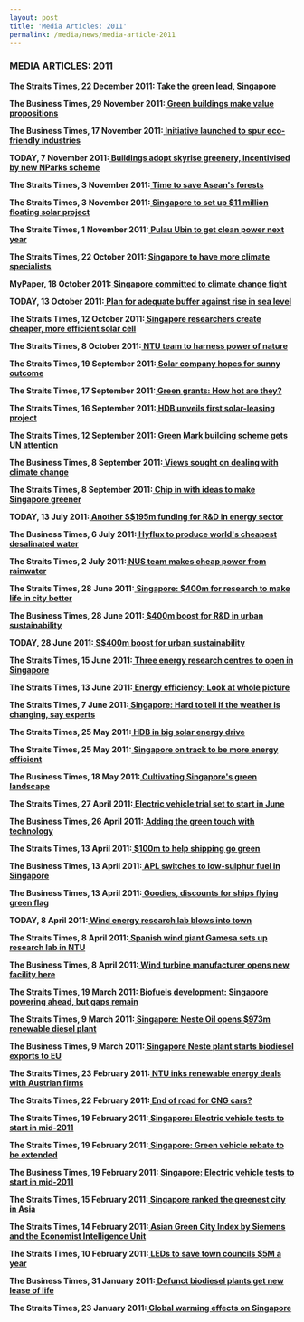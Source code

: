 ```yaml
---
layout: post
title: 'Media Articles: 2011'
permalink: /media/news/media-article-2011
---
```


### MEDIA ARTICLES: 2011

**The Straits Times, 22 December 2011:[<a href="https://wildsingaporenews.blogspot.com/2011/12/take-green-lead-singapore.html" target="_blank"> Take the green lead, Singapore</a>](https://wildsingaporenews.blogspot.com/2011/12/take-green-lead-singapore.html)**


**The Business Times, 29 November 2011:[<a href="https://www.eco-business.com/news/green-buildings-make-value-propositions/" target="_blank"> Green buildings make value propositions</a>](https://www.eco-business.com/news/green-buildings-make-value-propositions/)**


**The Business Times, 17 November 2011:[<a href="https://www.eco-business.com/news/initiative-launched-to-spur-eco-friendly-industries/" target="_blank"> Initiative launched to spur eco-friendly industries</a>](https://www.eco-business.com/news/initiative-launched-to-spur-eco-friendly-industries/)**


**TODAY, 7 November 2011:[<a href="https://wildsingaporenews.blogspot.com/2011/11/buildings-adopt-skyrise-greenery.html" target="_blank"> Buildings adopt skyrise greenery, incentivised by new NParks scheme</a>](https://wildsingaporenews.blogspot.com/2011/11/buildings-adopt-skyrise-greenery.html)**


**The Straits Times, 3 November 2011:[<a href="https://wildsingaporenews.blogspot.com/2011/11/time-to-save-aseans-forests.html" target="_blank"> Time to save Asean's forests</a>](https://wildsingaporenews.blogspot.com/2011/11/time-to-save-aseans-forests.html)**


**The Straits Times, 3 November 2011:[<a href="https://www.eco-business.com/news/singapore-to-set-up-11-million-floating-solar-project-in-reservoir/" target="_blank"> Singapore to set up $11 million floating solar project</a>](https://www.eco-business.com/news/singapore-to-set-up-11-million-floating-solar-project-in-reservoir/)**


**The Straits Times, 1 November 2011:[<a href="https://www.eco-business.com/news/pulau-ubin-to-get-clean-power-next-year/" target="_blank"> Pulau Ubin to get clean power next year</a>](https://www.eco-business.com/news/pulau-ubin-to-get-clean-power-next-year/)**


**The Straits Times, 22 October 2011:[<a href="https://wildsingaporenews.blogspot.com/2011/10/singapore-to-have-more-climate.html" target="_blank"> Singapore to have more climate specialists</a>](https://wildsingaporenews.blogspot.com/2011/10/singapore-to-have-more-climate.html)**


**MyPaper, 18 October 2011:[<a href="https://www.asiaone.com/News/AsiaOne%2BNews/Singapore/Story/A1Story20111018-305606.html" target="_blank"> Singapore committed to climate change fight</a>](https://www.asiaone.com/News/AsiaOne%2BNews/Singapore/Story/A1Story20111018-305606.html)**


**TODAY, 13 October 2011:[<a href="https://wildsingaporenews.blogspot.com/2011/10/mewr-to-raise-minimum-level-for-land.html" target="_blank"> Plan for adequate buffer against rise in sea level</a>](https://wildsingaporenews.blogspot.com/2011/10/mewr-to-raise-minimum-level-for-land.html)**


**The Straits Times, 12 October 2011:[<a href="https://www3.ntu.edu.sg/corpcomms2/Documents/2011/oct/ST.com_111012_Singapore%20researchers%20create%20cheaper%20more%20efficient%20solar%20cell.pdf" target="_blank"> Singapore researchers create cheaper, more efficient solar cell</a>](https://www3.ntu.edu.sg/corpcomms2/Documents/2011/oct/ST.com_111012_Singapore%20researchers%20create%20cheaper%20more%20efficient%20solar%20cell.pdf)**


**The Straits Times, 8 October 2011:[<a href="https://www.eco-business.com/news/ntu-team-to-harness-power-of-nature/" target="_blank"> NTU team to harness power of nature</a>](https://www.eco-business.com/news/ntu-team-to-harness-power-of-nature/)**


**The Straits Times, 19 September 2011:[<a href="https://www.eco-business.com/news/solar-company-hopes-for-sunny-outcome/" target="_blank"> Solar company hopes for sunny outcome</a>](https://www.eco-business.com/news/solar-company-hopes-for-sunny-outcome/)**


**The Straits Times, 17 September 2011:[<a href="https://www.samwoh.com.sg/images/documents/657/2011_09_17%20-%20ST%20(Pg%20B14).pdf" target="_blank"> Green grants: How hot are they?</a>](https://www.samwoh.com.sg/images/documents/657/2011_09_17%20-%20ST%20(Pg%20B14).pdf)**


**The Straits Times, 16 September 2011:[<a href="https://www.sunseap.com/IN/newsroom/2011/news_20110916.html" target="_blank"> HDB unveils first solar-leasing project</a>](https://www.sunseap.com/IN/newsroom/2011/news_20110916.html)**


**The Straits Times, 12 September 2011:[<a href="https://www.eco-business.com/news/green-mark-building-scheme-gets-un-attention/" target="_blank"> Green Mark building scheme gets UN attention</a>](https://www.eco-business.com/news/green-mark-building-scheme-gets-un-attention/)**


**The Business Times, 8 September 2011:[<a href="https://wildsingaporenews.blogspot.com/2011/09/feedback-portal-launched-to-help-draft.html" target="_blank"> Views sought on dealing with climate change</a>](https://wildsingaporenews.blogspot.com/2011/09/feedback-portal-launched-to-help-draft.html)**


**The Straits Times, 8 September 2011:[<a href="https://wildsingaporenews.blogspot.com/2011/09/feedback-portal-launched-to-help-draft.html" target="_blank"> Chip in with ideas to make Singapore greener</a>](https://wildsingaporenews.blogspot.com/2011/09/feedback-portal-launched-to-help-draft.html)**


**TODAY, 13 July 2011:[<a href="https://www.eco-business.com/news/another-s195m-funding-for-rd-in-energy-sector/" target="_blank"> Another S$195m funding for R&D in energy sector</a>](https://www.eco-business.com/news/another-s195m-funding-for-rd-in-energy-sector/)**


**The Business Times, 6 July 2011:[<a href="https://wildsingaporenews.blogspot.com/2011/07/hyflux-to-produce-worlds-cheapest.html" target="_blank"> Hyflux to produce world's cheapest desalinated water</a>](https://wildsingaporenews.blogspot.com/2011/07/hyflux-to-produce-worlds-cheapest.html)**


**The Straits Times, 2 July 2011:[<a href="http://newshub.nus.edu.sg/news/1107/PDF/RAINWATER-st-2jul-pB14.pdf" target="_blank">  NUS team makes cheap power from rainwater</a>](http://newshub.nus.edu.sg/news/1107/PDF/RAINWATER-st-2jul-pB14.pdf)**


**The Straits Times, 28 June 2011:[<a href="https://wildsingaporenews.blogspot.com/2011/06/singapore-400m-for-research-to-make.html" target="_blank"> Singapore: $400m for research to make life in city better</a>](https://wildsingaporenews.blogspot.com/2011/06/singapore-400m-for-research-to-make.html)**


**The Business Times, 28 June 2011:[<a href="https://wildsingaporenews.blogspot.com/2011/06/singapore-400m-for-research-to-make.html" target="_blank"> $400m boost for R&D in urban sustainability</a>](https://wildsingaporenews.blogspot.com/2011/06/singapore-400m-for-research-to-make.html)**


**TODAY, 28 June 2011:[<a href="https://wildsingaporenews.blogspot.com/2011/06/singapore-400m-for-research-to-make.html" target="_blank"> S$400m boost for urban sustainability</a>](https://wildsingaporenews.blogspot.com/2011/06/singapore-400m-for-research-to-make.html)**


**The Straits Times, 15 June 2011:[<a href="https://wildsingaporenews.blogspot.com/2011/06/three-energy-research-centres-to-open.html" target="_blank"> Three energy research centres to open in Singapore</a>](https://wildsingaporenews.blogspot.com/2011/06/three-energy-research-centres-to-open.html)**


**The Straits Times, 13 June 2011:[<a href="http://newshub.nus.edu.sg/news/1106/PDF/ENERGY-st-13jun-pA20.pdf" target="_blank"> Energy efficiency: Look at whole picture</a>](http://newshub.nus.edu.sg/news/1106/PDF/ENERGY-st-13jun-pA20.pdf)**


**The Straits Times, 7 June 2011:[<a href="https://wildsingaporenews.blogspot.com/2011/06/singapore-hard-to-tell-if-weather-is.html" target="_blank"> Singapore: Hard to tell if the weather is changing, say experts</a>](https://wildsingaporenews.blogspot.com/2011/06/singapore-hard-to-tell-if-weather-is.html)**


**The Straits Times, 25 May 2011:[<a href="https://wildsingaporenews.blogspot.com/2011/05/hdb-in-big-solar-energy-drive.html" target="_blank"> HDB in big solar energy drive</a>](https://wildsingaporenews.blogspot.com/2011/05/hdb-in-big-solar-energy-drive.html)**


**The Straits Times, 25 May 2011:[<a href="https://wildsingaporenews.blogspot.com/2011/05/singapore-awards-for-higher-energy.html" target="_blank"> Singapore on track to be more energy efficient</a>](https://wildsingaporenews.blogspot.com/2011/05/singapore-awards-for-higher-energy.html)**


**The Business Times, 18 May 2011:[<a href="https://wildsingaporenews.blogspot.com/2011/05/cultivating-singapores-green-landscape.html?m=1" target="_blank"> Cultivating Singapore's green landscape</a>](https://wildsingaporenews.blogspot.com/2011/05/cultivating-singapores-green-landscape.html?m=1)**


**The Straits Times, 27 April 2011:[<a href="https://www.stcars.sg/guides-articles/electric-vehicle-trial-set-to-start-in-june-6476" target="_blank"> Electric vehicle trial set to start in June</a>](https://www.stcars.sg/guides-articles/electric-vehicle-trial-set-to-start-in-june-6476)**


**The Business Times, 26 April 2011:[<a href="https://sggreendrinks.wordpress.com/2011/04/26/the-business-times-green-buildings-in-singapore-adding-the-green-touch-with-technology/" target="_blank"> Adding the green touch with technology</a>](https://sggreendrinks.wordpress.com/2011/04/26/the-business-times-green-buildings-in-singapore-adding-the-green-touch-with-technology/)**


**The Straits Times, 13 April 2011:[<a href="https://wildsingaporenews.blogspot.com/2011/04/mpa-pledges-up-to-s100m-to-encourage.html" target="_blank"> $100m to help shipping go green</a>](https://wildsingaporenews.blogspot.com/2011/04/mpa-pledges-up-to-s100m-to-encourage.html)**


**The Business Times, 13 April 2011:[<a href="https://www.eco-business.com/news/apl-switches-to-low-sulphur-fuel-in-singapore/" target="_blank"> APL switches to low-sulphur fuel in Singapore</a>](https://www.eco-business.com/news/apl-switches-to-low-sulphur-fuel-in-singapore/)**


**The Business Times, 13 April 2011:[<a href="https://wildsingaporenews.blogspot.com/2011/04/mpa-pledges-up-to-s100m-to-encourage.html" target="_blank"> Goodies, discounts for ships flying green flag</a>](https://wildsingaporenews.blogspot.com/2011/04/mpa-pledges-up-to-s100m-to-encourage.html)**


**TODAY, 8 April 2011:[<a href="https://www.eco-business.com/news/wind-energy-research-lab-blows-into-town/" target="_blank"> Wind energy research lab blows into town</a>](https://www.eco-business.com/news/wind-energy-research-lab-blows-into-town/)**


**The Straits Times, 8 April 2011:[<a href="https://wildsingaporenews.blogspot.com/2011/04/wind-turbine-manufacturer-opens-new.html" target="_blank"> Spanish wind giant Gamesa sets up research lab in NTU</a>](https://wildsingaporenews.blogspot.com/2011/04/wind-turbine-manufacturer-opens-new.html)**


**The Business Times, 8 April 2011:[<a href="http://newshub.nus.edu.sg/news/1104/PDF/WIND-bt-8apr-p10.pdf" target="_blank"> Wind turbine manufacturer opens new facility here</a>](http://newshub.nus.edu.sg/news/1104/PDF/WIND-bt-8apr-p10.pdf)**


**The Straits Times, 19 March 2011:[<a href="https://www.eco-business.com/news/biofuels-development-singapore-powering-ahead-but-gaps-remain/" target="_blank"> Biofuels development: Singapore powering ahead, but gaps remain</a>](https://www.eco-business.com/news/biofuels-development-singapore-powering-ahead-but-gaps-remain/)**


**The Straits Times, 9 March 2011:[<a href="https://www.eco-business.com/news/singapore-neste-oil-opens-973m-renewable-diesel-plant/" target="_blank"> Singapore: Neste Oil opens $973m renewable diesel plant</a>](https://www.eco-business.com/news/singapore-neste-oil-opens-973m-renewable-diesel-plant/)**


**The Business Times, 9 March 2011:[<a href="https://wildsingaporenews.blogspot.com/2011/03/singapore-neste-oil-opens-973m.html" target="_blank"> Singapore Neste plant starts biodiesel exports to EU</a>](https://wildsingaporenews.blogspot.com/2011/03/singapore-neste-oil-opens-973m.html)**


**The Straits Times, 23 February 2011:[<a href="https://www3.ntu.edu.sg/corpcomms2/Documents/2011/Feb/ST_110223_B3.pdf" target="_blank"> NTU inks renewable energy deals with Austrian firms</a>](https://www3.ntu.edu.sg/corpcomms2/Documents/2011/Feb/ST_110223_B3.pdf)**


**The Straits Times, 22 February 2011:[<a href="https://www.eco-business.com/news/end-road-cng-cars/" target="_blank"> End of road for CNG cars?</a>](https://www.eco-business.com/news/end-road-cng-cars/)**


**The Straits Times, 19 February 2011:[<a href="https://www.eco-business.com/news/singapore-electric-vehicle-tests-start-mid-2011/" target="_blank"> Singapore: Electric vehicle tests to start in mid-2011</a>](https://www.eco-business.com/news/singapore-electric-vehicle-tests-start-mid-2011/)**


**The Straits Times, 19 February 2011:[<a href="https://www.eco-business.com/news/singapore-green-vehicle-rebate-be-extended/" target="_blank"> Singapore: Green vehicle rebate to be extended </a>](https://www.eco-business.com/news/singapore-green-vehicle-rebate-be-extended/)**


**The Business Times, 19 February 2011:[<a href="https://www.eco-business.com/news/singapore-electric-vehicle-tests-start-mid-2011/" target="_blank"> Singapore: Electric vehicle tests to start in mid-2011</a>](https://www.eco-business.com/news/singapore-electric-vehicle-tests-start-mid-2011/)**


**The Straits Times, 15 February 2011:[<a href="https://wildsingaporenews.blogspot.com/2011/02/singapore-ranked-greenest-city-in-asia.html" target="_blank"> Singapore ranked the greenest city in Asia</a>](https://wildsingaporenews.blogspot.com/2011/02/singapore-ranked-greenest-city-in-asia.html)**


**The Straits Times, 14 February 2011:[<a href="http://sg.siemens.com/city_of_the_future/_docs/Asian-Green-City-Index.pdf" target="_blank"> Asian Green City Index by Siemens and the Economist Intelligence Unit</a>](http://sg.siemens.com/city_of_the_future/_docs/Asian-Green-City-Index.pdf)**


**The Straits Times, 10 February 2011:[<a href="https://www.eco-business.com/news/leds-save-town-councils-5m-year/" target="_blank"> LEDs to save town councils $5M a year</a>](https://www.eco-business.com/news/leds-save-town-councils-5m-year/)**


**The Business Times, 31 January 2011:[<a href="https://www.eco-business.com/news/defunct-biodiesel-plants-get-new-lease-life/" target="_blank"> Defunct biodiesel plants get new lease of life</a>](https://www.eco-business.com/news/defunct-biodiesel-plants-get-new-lease-life/)**


**The Straits Times, 23 January 2011:[<a href="https://www.eco-business.com/news/global-warming-effects-singapore/" target="_blank"> Global warming effects on Singapore </a>](https://www.eco-business.com/news/global-warming-effects-singapore/)**